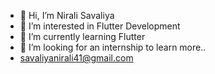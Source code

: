 - 👋 Hi, I’m  Nirali Savaliya
- 👀 I’m interested in Flutter Development
- 🌱 I’m currently learning Flutter
- 💞️ I’m looking for an internship to learn more..
- savaliyanirali41@gmail.com

<!---
Niraa401/Niraa401 is a ✨ special ✨ repository because its `README.md` (this file) appears on your GitHub profile.
You can click the Preview link to take a look at your changes.
--->

